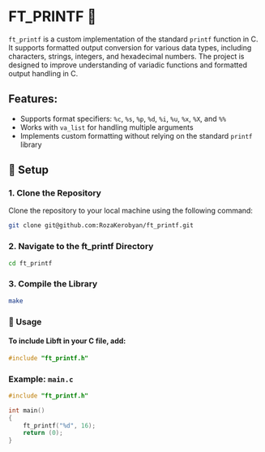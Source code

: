 # FT_PRINTF 🙈
`ft_printf` is a custom implementation of the standard `printf` function in C. It supports formatted output conversion for various data types, including characters, strings, integers, and hexadecimal numbers. The project is designed to improve understanding of variadic functions and formatted output handling in C.

## Features:
- Supports format specifiers: `%c`, `%s`, `%p`, `%d`, `%i`, `%u`, `%x`, `%X`, and `%%`
- Works with `va_list` for handling multiple arguments
- Implements custom formatting without relying on the standard `printf` library

## 🚀 Setup

### 1. Clone the Repository
Clone the repository to your local machine using the following command:

``` bash
git clone git@github.com:RozaKerobyan/ft_printf.git
```

### 2. Navigate to the ft_printf Directory
``` bash
cd ft_printf
```

### 3. Compile the Library
``` bash
make
```

### 📌 Usage
#### To include Libft in your C file, add:
``` c
#include "ft_printf.h"
```

### Example: `main.c`
``` c
#include "ft_printf.h"

int main()
{
    ft_printf("%d", 16);
    return (0);
}
```
